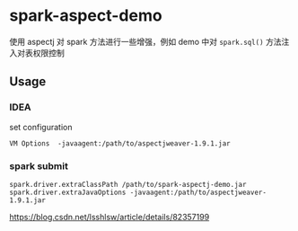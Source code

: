 # spark-aspect-demo
使用 aspectj 对 spark 方法进行一些增强，例如 demo 中对 `spark.sql()` 方法注入对表权限控制

## Usage
### IDEA
set configuration

`VM Options  -javaagent:/path/to/aspectjweaver-1.9.1.jar`


### spark submit
```
spark.driver.extraClassPath /path/to/spark-aspectj-demo.jar
spark.driver.extraJavaOptions -javaagent:/path/to/aspectjweaver-1.9.1.jar
```

https://blog.csdn.net/lsshlsw/article/details/82357199
